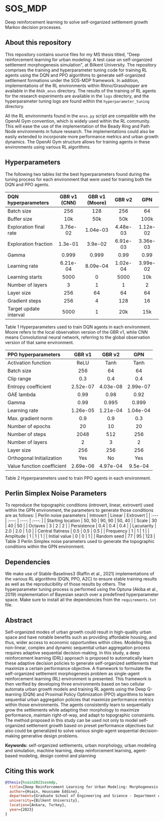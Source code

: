 # SOS_MDP
 Deep reinforcement learning to solve self-organized settlement growth Markov decision processes. 

## About this repository
This repository contains source files for my MS thesis titled, "Deep reinforcement learning for urban modeling: A test case on self-organized settlement morphogenesis simulation", at Bilkent University.
The repository comprises the training and hyperparameter tuning code for training RL agents using the DQN and PPO algorithms to generate self-organized settlement formations under the SOS-MDP framework. In addition, implementations of the RL environments within Rhino/Grasshopper are available in the `RhGh_envs` directory. The results of the training of RL agents for the research experiments are available in the `logs` directory, and the hyperparameter tuning logs are found within the `hyperparameter_tuning` directory. 

All the RL environments found in the `envs.py` script are compatible with the OpenAI Gym convention, which is widely used within the RL community. This will ease the use of the implementation of the Beady Ring and Path Node environments in future research. The implementations could also be easily extended to incorporate more performance metrics and urban growth dynamics. The OpenAI Gym structure allows for training agents in these environments using various RL algorithms. 

## Hyperparameters
The following two tables list the best hyperparameters found during the tuning process for each environment that were used for training both the DQN and PPO agents. 

| DQN hyperparameters	| GBR v1 (CNN)	| GBR v1 (Moore)	| GBR v2	| GPN |
| :---         |     :---:      |     :---:      |     :---:      |     :---:      |
| Batch size | 256 |	128 |	256 |	64 |
| Buffer size |	10k	| 50k |	50k |	100k |
| Exploration final rate |	3.76e-02 |	1.04e-03	| 4.48e-03 |	1.12e-02 |
| Exploration fraction	| 1.3e-01	| 3.9e-02	| 6.91e-03	| 3.36e-03 |
| Gamma |	0.999 |	0.999 |	0.99	| 0.99 |
| Learning rate |	6.21e-04 |	8.09e-04 |	1.02e-04 |	3.99e-02 |
| Learning starts	| 5000	| 0	| 5000	| 10k |
| Number of layers |	3 |	1 |	1 |	2 |
| Layer size |	256	| 64	| 64	| 64 |
| Gradient steps	| 256	| 4	| 128	| 16 |
| Target update interval	| 5000	| 1	| 20k	| 15k |
Table 1 Hyperparameters used to train DQN agents in each environment. Moore refers to the local observation version of the GBR v1, while CNN means Convolutional neural network, referring to the global observation version of that same environment.

| PPO hyperparameters |	GBR v1	| GBR v2	| GPN |
| :---         |     :---:      |     :---:      |     :---:      |
| Activation function	| ReLU	| Tanh	| Tanh |
| Batch size	| 256	| 64	| 64 |
| Clip range	| 0.3	| 0.4	| 0.4 |
| Entropy coefficient	| 2.52e-07	| 4.03e-08	| 2.99e-07 |
| GAE lambda	| 0.99	| 0.98	| 0.92 |
| Gamma	| 0.99	| 0.995	| 0.999 |
| Learning rate	| 1.26e-05	| 1.21e-04	| 1.04e-04 |
| Max. gradient norm	| 0.9	| 0.9	| 0.3 |
| Number of epochs	| 20	| 10	| 20 |
| Number of steps	| 2048	| 512	| 256 |
| Number of layers	| 2	| 3	| 2 |
| Layer size	| 256	| 256	| 256 |
| Orthogonal Initialization	| Yes	| No	| Yes |
| Value function coefficient	| 2.69e-06	| 4.97e-04	| 9.5e-04 |
Table 2 Hyperparameters used to train PPO agents in each environment.

## Perlin Simplex Noise Parameters 
To reproduce the topographic conditions (introvert, linear, extrovert) used within the GPN environment, the parameters to generate those conditions are as follows:
| Perlin noise parameters	| Introvert	| Linear	| Extrovert |
| :---         |     :---:      |     :---:      |     :---:      |
| Starting location	| 50, 50 |	90, 90	| 50, 40 |
| Scale	| 30	| 40	| 50 |
| Octaves	| 3	| 2	| 2 |
| Persistence	| 0.4	| 0.4	| 0.4 |
| Lacunarity	| 2.0	| 2.0	| 1.0 |
| Central flatness	| 0.5	| 0.5	| 0.5 |
| Frequency	| 1	| 1	| 1 |
| Amplitude	| 1	| 1	| 1 |
| Initial value	| 0	| 0	| 1 |
| Random seed	| 77	| 95	| 123 |
Table 3 Perlin Simplex noise parameters used to generate the topographic conditions within the GPN environment.

## Dependencies
We make use of Stable-Baselines3 (Raffin et al., 2021) implementations of the various RL algorithms (DQN, PPO, A2C) to ensure stable training results as well as the reproducibility of those results by others. The hyperparameter tuning process is performed using the Optuna (Akiba et al., 2019) implementation of Bayesian search over a predefined hyperparameter space. Make sure to install all the dependencies from the `requirements.txt` file.

## Abstract
Self-organized modes of urban growth could result in high-quality urban space and have notable benefits such as providing affordable housing, and thus, wider access to economic opportunities within cities. Modeling this non-linear, complex and dynamic sequential urban aggregation process requires adaptive sequential decision-making. In this study, a deep reinforcement learning (DRL) approach is proposed to automatically learn these adaptive decision policies to generate self-organized settlements that maximize a certain performance objective. A framework to formulate the self-organized settlement morphogenesis problem as single-agent reinforcement learning (RL) environment is presented. This framework is then verified by developing three environments based on two cellular automata urban growth models and training RL agents using the Deep Q-learning (DQN) and Proximal Policy Optimization (PPO) algorithms to learn sequential urban aggregation policies that maximize performance metrics within those environments. The agents consistently learn to sequentially grow the settlements while adapting their morphology to maximize performance, maintain right-of-way, and adapt to topographic constraints. The method proposed in this study can be used not only to model self-organized settlement growth based on preset performance objectives but also could be generalized to solve various single-agent sequential decision-making generative design problems. 

**Keywords:** self-organized settlements, urban morphology, urban modeling and simulation, machine learning, deep reinforcement learning, agent-based modeling, design control and planning

## Citing this work
```bibtex
@thesis{hsain2023sosmdp,
  title={Deep Reinforcement Learning for Urban Modeling: Morphogenesis Simulation of Self-Organized Settlements},
  author={Hsain, Houssame Eddine},
  department={Graduate School of Engineering and Science - Department of Architecture},
  university={Bilkent University},
  location={Ankara, Turkey},
  year={2023}
}
```

